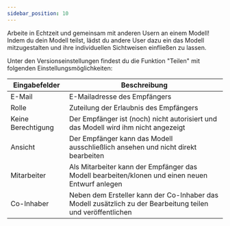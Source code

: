 ```yaml
---
sidebar_position: 10
---
```


Arbeite in Echtzeit und gemeinsam mit anderen Usern an einem Modell! Indem du dein Modell teilst, lädst du andere User dazu ein das Modell mitzugestalten und ihre individuellen Sichtweisen einfließen zu lassen. 

Unter den Versionseinstellungen findest du die Funktion "Teilen" mit folgenden Einstellungsmöglichkeiten:

| Eingabefelder     | Beschreibung       |
| ----------- |----------- |
| E-Mail   |  E-Mailadresse des Empfängers   |
| Rolle |  Zuteilung der Erlaubnis des Empfängers       |
| Keine Berechtigung | Der Empfänger ist (noch) nicht autorisiert und das Modell wird ihm nicht angezeigt |
| Ansicht| Der Empfänger kann das Modell ausschließlich ansehen und nicht direkt bearbeiten |
| Mitarbeiter | Als Mitarbeiter kann der Empfänger das Modell bearbeiten/klonen und einen neuen Entwurf anlegen|
| Co-Inhaber | Neben dem Ersteller kann der Co-Inhaber das Modell zusätzlich zu der Bearbeitung teilen und veröffentlichen|